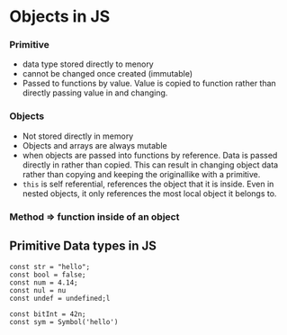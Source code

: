 # Objects in JS

### Primitive
 - data type stored directly to menory
 - cannot be changed once created (immutable)
 - Passed to functions by value. Value is copied to function rather than directly passing value in and changing.

### Objects

 - Not stored directly in memory
 - Objects and arrays are always mutable
 - when objects are passed into functions by reference. Data is passed directly in rather than copied. This can result in changing object data rather than copying and keeping the originallike with a primitive.
-  ```this``` is self referential, references the object that it is inside. Even in nested objects, it only references the most local object it belongs to.

 ### Method => function inside of an object


## Primitive Data types in JS
 ```JS
 const str = "hello";
 const bool = false;
 const num = 4.14;
 const nul = nu
 const undef = undefined;l

 const bitInt = 42n;
 const sym = Symbol('hello')
 ```


